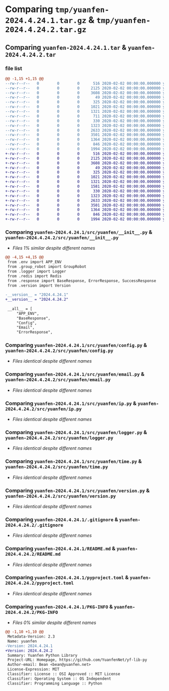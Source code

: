 # Comparing `tmp/yuanfen-2024.4.24.1.tar.gz` & `tmp/yuanfen-2024.4.24.2.tar.gz`

## Comparing `yuanfen-2024.4.24.1.tar` & `yuanfen-2024.4.24.2.tar`

### file list

```diff
@@ -1,15 +1,15 @@
--rw-r--r--   0        0        0      516 2020-02-02 00:00:00.000000 yuanfen-2024.4.24.1/src/yuanfen/__init__.py
--rw-r--r--   0        0        0     2125 2020-02-02 00:00:00.000000 yuanfen-2024.4.24.1/src/yuanfen/config.py
--rw-r--r--   0        0        0     3608 2020-02-02 00:00:00.000000 yuanfen-2024.4.24.1/src/yuanfen/email.py
--rw-r--r--   0        0        0       49 2020-02-02 00:00:00.000000 yuanfen-2024.4.24.1/src/yuanfen/env.py
--rw-r--r--   0        0        0      325 2020-02-02 00:00:00.000000 yuanfen-2024.4.24.1/src/yuanfen/group_robot.py
--rw-r--r--   0        0        0     1021 2020-02-02 00:00:00.000000 yuanfen-2024.4.24.1/src/yuanfen/ip.py
--rw-r--r--   0        0        0     1321 2020-02-02 00:00:00.000000 yuanfen-2024.4.24.1/src/yuanfen/logger.py
--rw-r--r--   0        0        0      711 2020-02-02 00:00:00.000000 yuanfen-2024.4.24.1/src/yuanfen/redis.py
--rw-r--r--   0        0        0      330 2020-02-02 00:00:00.000000 yuanfen-2024.4.24.1/src/yuanfen/response.py
--rw-r--r--   0        0        0     1323 2020-02-02 00:00:00.000000 yuanfen-2024.4.24.1/src/yuanfen/time.py
--rw-r--r--   0        0        0     2633 2020-02-02 00:00:00.000000 yuanfen-2024.4.24.1/src/yuanfen/version.py
--rw-r--r--   0        0        0     3501 2020-02-02 00:00:00.000000 yuanfen-2024.4.24.1/.gitignore
--rw-r--r--   0        0        0     1364 2020-02-02 00:00:00.000000 yuanfen-2024.4.24.1/README.md
--rw-r--r--   0        0        0      846 2020-02-02 00:00:00.000000 yuanfen-2024.4.24.1/pyproject.toml
--rw-r--r--   0        0        0     1994 2020-02-02 00:00:00.000000 yuanfen-2024.4.24.1/PKG-INFO
+-rw-r--r--   0        0        0      516 2020-02-02 00:00:00.000000 yuanfen-2024.4.24.2/src/yuanfen/__init__.py
+-rw-r--r--   0        0        0     2125 2020-02-02 00:00:00.000000 yuanfen-2024.4.24.2/src/yuanfen/config.py
+-rw-r--r--   0        0        0     3608 2020-02-02 00:00:00.000000 yuanfen-2024.4.24.2/src/yuanfen/email.py
+-rw-r--r--   0        0        0       49 2020-02-02 00:00:00.000000 yuanfen-2024.4.24.2/src/yuanfen/env.py
+-rw-r--r--   0        0        0      325 2020-02-02 00:00:00.000000 yuanfen-2024.4.24.2/src/yuanfen/group_robot.py
+-rw-r--r--   0        0        0     1021 2020-02-02 00:00:00.000000 yuanfen-2024.4.24.2/src/yuanfen/ip.py
+-rw-r--r--   0        0        0     1321 2020-02-02 00:00:00.000000 yuanfen-2024.4.24.2/src/yuanfen/logger.py
+-rw-r--r--   0        0        0     1581 2020-02-02 00:00:00.000000 yuanfen-2024.4.24.2/src/yuanfen/redis.py
+-rw-r--r--   0        0        0      330 2020-02-02 00:00:00.000000 yuanfen-2024.4.24.2/src/yuanfen/response.py
+-rw-r--r--   0        0        0     1323 2020-02-02 00:00:00.000000 yuanfen-2024.4.24.2/src/yuanfen/time.py
+-rw-r--r--   0        0        0     2633 2020-02-02 00:00:00.000000 yuanfen-2024.4.24.2/src/yuanfen/version.py
+-rw-r--r--   0        0        0     3501 2020-02-02 00:00:00.000000 yuanfen-2024.4.24.2/.gitignore
+-rw-r--r--   0        0        0     1364 2020-02-02 00:00:00.000000 yuanfen-2024.4.24.2/README.md
+-rw-r--r--   0        0        0      846 2020-02-02 00:00:00.000000 yuanfen-2024.4.24.2/pyproject.toml
+-rw-r--r--   0        0        0     1994 2020-02-02 00:00:00.000000 yuanfen-2024.4.24.2/PKG-INFO
```

### Comparing `yuanfen-2024.4.24.1/src/yuanfen/__init__.py` & `yuanfen-2024.4.24.2/src/yuanfen/__init__.py`

 * *Files 1% similar despite different names*

```diff
@@ -4,15 +4,15 @@
 from .env import APP_ENV
 from .group_robot import GroupRobot
 from .logger import Logger
 from .redis import Redis
 from .response import BaseResponse, ErrorResponse, SuccessResponse
 from .version import Version
 
-__version__ = "2024.4.24.1"
+__version__ = "2024.4.24.2"
 
 __all__ = [
     "APP_ENV",
     "BaseResponse",
     "Config",
     "Email",
     "ErrorResponse",
```

### Comparing `yuanfen-2024.4.24.1/src/yuanfen/config.py` & `yuanfen-2024.4.24.2/src/yuanfen/config.py`

 * *Files identical despite different names*

### Comparing `yuanfen-2024.4.24.1/src/yuanfen/email.py` & `yuanfen-2024.4.24.2/src/yuanfen/email.py`

 * *Files identical despite different names*

### Comparing `yuanfen-2024.4.24.1/src/yuanfen/ip.py` & `yuanfen-2024.4.24.2/src/yuanfen/ip.py`

 * *Files identical despite different names*

### Comparing `yuanfen-2024.4.24.1/src/yuanfen/logger.py` & `yuanfen-2024.4.24.2/src/yuanfen/logger.py`

 * *Files identical despite different names*

### Comparing `yuanfen-2024.4.24.1/src/yuanfen/time.py` & `yuanfen-2024.4.24.2/src/yuanfen/time.py`

 * *Files identical despite different names*

### Comparing `yuanfen-2024.4.24.1/src/yuanfen/version.py` & `yuanfen-2024.4.24.2/src/yuanfen/version.py`

 * *Files identical despite different names*

### Comparing `yuanfen-2024.4.24.1/.gitignore` & `yuanfen-2024.4.24.2/.gitignore`

 * *Files identical despite different names*

### Comparing `yuanfen-2024.4.24.1/README.md` & `yuanfen-2024.4.24.2/README.md`

 * *Files identical despite different names*

### Comparing `yuanfen-2024.4.24.1/pyproject.toml` & `yuanfen-2024.4.24.2/pyproject.toml`

 * *Files identical despite different names*

### Comparing `yuanfen-2024.4.24.1/PKG-INFO` & `yuanfen-2024.4.24.2/PKG-INFO`

 * *Files 0% similar despite different names*

```diff
@@ -1,10 +1,10 @@
 Metadata-Version: 2.3
 Name: yuanfen
-Version: 2024.4.24.1
+Version: 2024.4.24.2
 Summary: Yuanfen Python Library
 Project-URL: Homepage, https://github.com/YuanfenNet/yf-lib-py
 Author-email: Bean <bean@yuanfen.net>
 License-Expression: MIT
 Classifier: License :: OSI Approved :: MIT License
 Classifier: Operating System :: OS Independent
 Classifier: Programming Language :: Python
```

